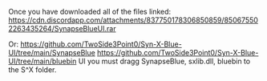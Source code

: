 Once you have downloaded all of the files linked:
https://cdn.discordapp.com/attachments/837750178306850859/850675502263435264/SynapseBlueUI.rar

Or:
https://github.com/TwoSide3Point0/Syn-X-Blue-UI/tree/main/SynapseBlue
https://github.com/TwoSide3Point0/Syn-X-Blue-UI/tree/main/bluebin
UI you must dragg SynapseBlue, sxlib.dll, bluebin to the S^X folder.
